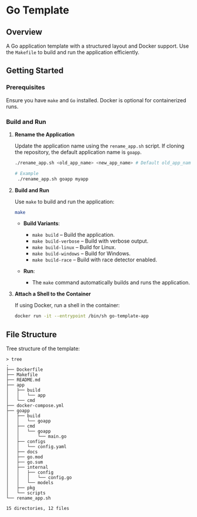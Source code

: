# Go Template

## Overview

A Go application template with a structured layout and Docker support. Use the `Makefile` to build and run the application efficiently.

## Getting Started

### Prerequisites

Ensure you have `make` and `Go` installed. Docker is optional for containerized runs.

### Build and Run

1. **Rename the Application**

   Update the application name using the `rename_app.sh` script. If cloning the repository, the default application name is `goapp`.

   ```bash
   ./rename_app.sh <old_app_name> <new_app_name> # Default old_app_name is goapp
   
   # Example
    ./rename_app.sh goapp myapp
   ```

2. **Build and Run**

   Use `make` to build and run the application:

   ```bash
   make
   ```

   - **Build Variants**:
     - `make build` – Build the application.
     - `make build-verbose` – Build with verbose output.
     - `make build-linux` – Build for Linux.
     - `make build-windows` – Build for Windows.
     - `make build-race` – Build with race detector enabled.

   - **Run**:
     - The `make` command automatically builds and runs the application.
   
3. **Attach a Shell to the Container**

   If using Docker, run a shell in the container:

   ```bash
   docker run -it --entrypoint /bin/sh go-template-app
   ```

## File Structure
Tree structure of the template:

```
> tree
.
├── Dockerfile
├── Makefile
├── README.md
├── app
│   ├── build
│   │   └── app
│   └── cmd
├── docker-compose.yml
├── goapp
│   ├── build
│   │   └── goapp
│   ├── cmd
│   │   └── goapp
│   │       └── main.go
│   ├── configs
│   │   └── config.yaml
│   ├── docs
│   ├── go.mod
│   ├── go.sum
│   ├── internal
│   │   ├── config
│   │   │   └── config.go
│   │   └── models
│   ├── pkg
│   └── scripts
└── rename_app.sh

15 directories, 12 files
```